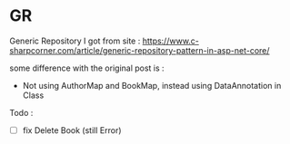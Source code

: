 # GR
Generic Repository I got from site : https://www.c-sharpcorner.com/article/generic-repository-pattern-in-asp-net-core/

some difference with the original post is :
- Not using AuthorMap and BookMap, instead using DataAnnotation in Class

Todo :

- [ ] fix Delete Book (still Error)
